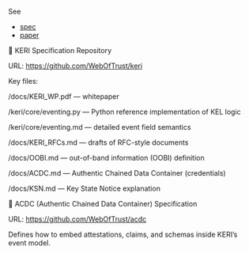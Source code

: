 See
 * [spec](https://datatracker.ietf.org/doc/html/draft-ssmith-keri)
 * [paper](https://github.com/WebOfTrust/keri/blob/main/docs/KERI_WP.pdf)


🔹 KERI Specification Repository

URL: https://github.com/WebOfTrust/keri

Key files:

/docs/KERI_WP.pdf — whitepaper

/keri/core/eventing.py — Python reference implementation of KEL logic

/keri/core/eventing.md — detailed event field semantics

/docs/KERI_RFCs.md — drafts of RFC-style documents

/docs/OOBI.md — out-of-band information (OOBI) definition

/docs/ACDC.md — Authentic Chained Data Container (credentials)

/docs/KSN.md — Key State Notice explanation

🔹 ACDC (Authentic Chained Data Container) Specification

URL: https://github.com/WebOfTrust/acdc

Defines how to embed attestations, claims, and schemas inside KERI’s event model.
